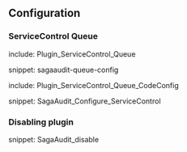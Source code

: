 ## Configuration


### ServiceControl Queue

include: Plugin_ServiceControl_Queue

snippet: sagaaudit-queue-config

include: Plugin_ServiceControl_Queue_CodeConfig

snippet: SagaAudit_Configure_ServiceControl


### Disabling plugin

snippet: SagaAudit_disable
